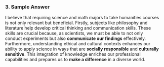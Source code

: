 ### 3. Sample Answer

I believe that requiring science and math majors to take humanities courses is not only relevant but beneficial. Firstly, subjects like philosophy and literature help develop critical thinking and communication skills. These skills are crucial because, as scientists, we must be able to not only conduct experiments but also **communicate our findings** effectively. Furthermore, understanding ethical and cultural contexts enhances our ability to apply science in ways that are **socially responsible** and **culturally sensitive**. This integration of knowledge enriches our professional capabilities and prepares us to **make a difference** in a diverse world.